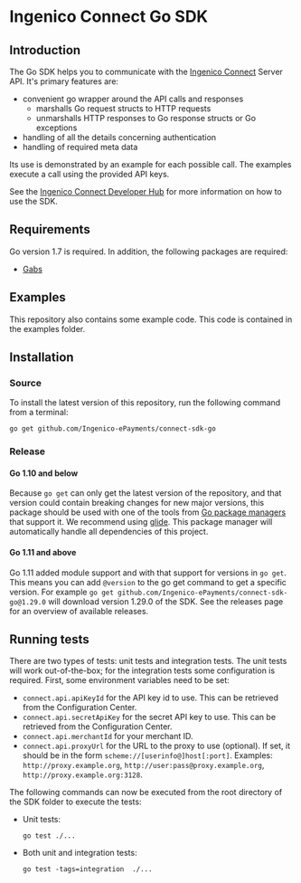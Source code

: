 # Ingenico Connect Go SDK

## Introduction

The Go SDK helps you to communicate with the [Ingenico Connect](https://epayments.developer-ingenico.com/) Server API. It's primary features are:

* convenient go wrapper around the API calls and responses
    * marshalls Go request structs to HTTP requests
    * unmarshalls HTTP responses to Go response structs or Go exceptions
* handling of all the details concerning authentication
* handling of required meta data

Its use is demonstrated by an example for each possible call. The examples execute a call using the provided API keys.

See the [Ingenico Connect Developer Hub](https://epayments.developer-ingenico.com/documentation/sdk/server/go/) for more information on how to use the SDK.

## Requirements

Go version 1.7 is required. In addition, the following packages are required:
* [Gabs](https://github.com/Jeffail/gabs)

## Examples

This repository also contains some example code. This code is contained in the examples folder.

## Installation

### Source

To install the latest version of this repository, run the following command from a terminal:

    go get github.com/Ingenico-ePayments/connect-sdk-go

### Release

#### Go 1.10 and below

Because `go get` can only get the latest version of the repository, and that version could contain breaking changes for new major versions, this package should be used with one of the tools from [Go package managers](https://github.com/golang/go/wiki/PackageManagementTools#pkg-copy-built-using-gopath-modification-supports-fetching-specific-version) that support it. We recommend using [glide](https://github.com/Masterminds/glide). This package manager will automatically handle all dependencies of this project.

#### Go 1.11 and above
Go 1.11 added module support and with that support for versions in `go get`. This means you can add `@version` to the go get command to get a specific version. For example `go get github.com/Ingenico-ePayments/connect-sdk-go@1.29.0` will download version 1.29.0 of the SDK. See the releases page for an overview of available releases.

## Running tests

There are two types of tests: unit tests and integration tests. The unit tests will work out-of-the-box; for the integration tests some configuration is required. First, some environment variables need to be set:

* `connect.api.apiKeyId` for the API key id to use. This can be retrieved from the Configuration Center.
* `connect.api.secretApiKey` for the secret API key to use. This can be retrieved from the Configuration Center.
* `connect.api.merchantId` for your merchant ID.
* `connect.api.proxyUrl` for the URL to the proxy to use (optional). If set, it should be in the form `scheme://[userinfo@]host[:port]`. Examples: `http://proxy.example.org`, `http://user:pass@proxy.example.org`, `http://proxy.example.org:3128`.

The following commands can now be executed from the root directory of the SDK folder to execute the tests:

* Unit tests:
    
    ```
    go test ./...
    ```
*  Both unit and integration tests:
    
    ```
    go test -tags=integration  ./...
    ```

